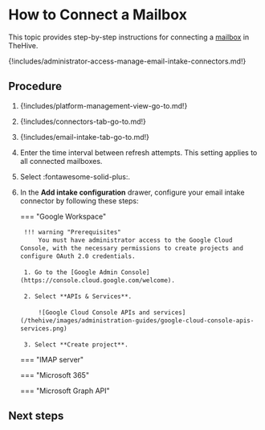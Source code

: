# How to Connect a Mailbox

This topic provides step-by-step instructions for connecting a [mailbox](about-email-intake-connectors.md) in TheHive.

{!includes/administrator-access-manage-email-intake-connectors.md!}

<h2>Procedure</h2>

1. {!includes/platform-management-view-go-to.md!}

2. {!includes/connectors-tab-go-to.md!}

3. {!includes/email-intake-tab-go-to.md!}

4. Enter the time interval between refresh attempts. This setting applies to all connected mailboxes.

5. Select :fontawesome-solid-plus:.

6. In the **Add intake configuration** drawer, configure your email intake connector by following these steps:

    === <!-- md:license Platinum --> "Google Workspace"

        !!! warning "Prerequisites"
            You must have administrator access to the Google Cloud Console, with the necessary permissions to create projects and configure OAuth 2.0 credentials.
        
        1. Go to the [Google Admin Console](https://console.cloud.google.com/welcome).

        2. Select **APIs & Services**.

            ![Google Cloud Console APIs and services](/thehive/images/administration-guides/google-cloud-console-apis-services.png)

        3. Select **Create project**.

            



    === <!-- md:license Gold --> <!-- md:license Platinum --> "IMAP server"

    === <!-- md:license Platinum --> "Microsoft 365"
    
    === <!-- md:version 5.5 --> "Microsoft Graph API"


<h2>Next steps</h2>